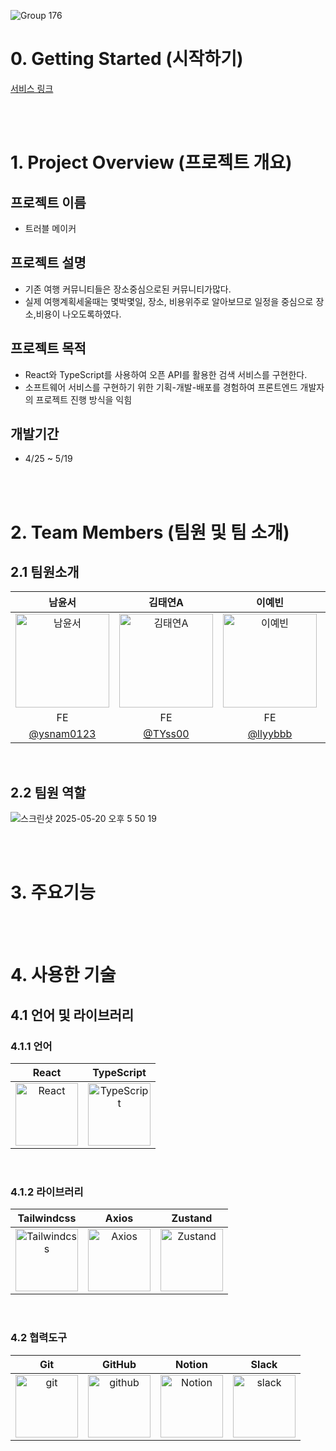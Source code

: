 ![Group 176](https://github.com/user-attachments/assets/011b2c55-55ac-42d2-bc19-0fd9fe0a6f25)

# 0. Getting Started (시작하기)
[서비스 링크](https://clinquant-kangaroo-7d97f3.netlify.app/)

<br/>
<br/>

# 1. Project Overview (프로젝트 개요)
## 프로젝트 이름
- 트러블 메이커

## 프로젝트 설명
- 기존 여행 커뮤니티들은 장소중심으로된 커뮤니티가많다.
- 실제 여행계획세울때는 몇박몇일, 장소, 비용위주로 알아보므로 일정을 중심으로 장소,비용이 나오도록하였다.
  
## 프로젝트 목적

- React와 TypeScript를 사용하여 오픈 API를 활용한 검색 서비스를 구현한다.
- 소프트웨어 서비스를 구현하기 위한 기획-개발-배포를 경험하여 프론트엔드 개발자의 프로젝트 진행 방식을 익힘

## 개발기간
- 4/25 ~ 5/19

<br/>
<br/>

# 2. Team Members (팀원 및 팀 소개)
## 2.1 팀원소개
| 남윤서 | 김태연A | 이예빈 | 한상아 | 심유진 |
|:------:|:------:|:------:|:------:|:------:|
| <img src="https://avatars.githubusercontent.com/u/158164219?v=4" alt="남윤서" width="150"> | <img src="https://avatars.githubusercontent.com/u/89635061?v=4" alt="김태연A" width="150"> | <img src="https://avatars.githubusercontent.com/u/105144795?v=4" alt="이예빈" width="150"> | <img src="https://avatars.githubusercontent.com/u/89959007?v=4" alt="한상아" width="150"> | <img src="https://avatars.githubusercontent.com/u/204798087?v=4" alt="심유진" width="150"> |
| FE | FE | FE | FE | FE |
| [@ysnam0123](https://github.com/ysnam0123) | [@TYss00](https://github.com/TYss00) | [@llyybbb](https://github.com/llyybbb) | [@hansanga](https://github.com/hansanga) | [@youjin430](https://github.com/youjin430) |
<br/>

## 2.2 팀원 역할

![스크린샷 2025-05-20 오후 5 50 19](https://github.com/user-attachments/assets/e62a9bab-e8b4-4258-b673-4899c232a3d7)

<br/>
<br/>

# 3. 주요기능

<br/>
<br/>

# 4. 사용한 기술
## 4.1 언어 및 라이브러리
### 4.1.1 언어
| React | TypeScript |
|:-----:|:----------:|
| <img src="https://upload.wikimedia.org/wikipedia/commons/thumb/3/30/React_Logo_SVG.svg/250px-React_Logo_SVG.svg.png" alt="React" width="100"> | <img src="https://upload.wikimedia.org/wikipedia/commons/thumb/f/f5/Typescript.svg/250px-Typescript.svg.png" alt="TypeScript" width="100"> |
<br/>

### 4.1.2 라이브러리
| Tailwindcss | Axios | Zustand |
|:-----------:|:-----:|:-------:|
| <img src="https://velog.velcdn.com/images/js43o/post/3ab8d087-c4f4-46b5-8f65-6d5e1736b58e/image.png" alt="Tailwindcss" width="100"> | <img src="https://blog.kakaocdn.net/dn/BtYd5/btsy6i6iR6d/MaQMnt5wPhrGervuQS6ba1/img.png" alt="Axios" width="100"> | <img src="https://velog.velcdn.com/images/jwhong135/post/50f0132e-c4c7-4bb9-ad29-d1fde4635fad/image.png" alt="Zustand" width="100"> |


<br/>

### 4.2 협력도구
| Git | GitHub | Notion | Slack |
|:---:|:------:|:------:|:-----:|
| <img src="https://github.com/user-attachments/assets/483abc38-ed4d-487c-b43a-3963b33430e6" alt="git" width="100">  | <img src="https://upload.wikimedia.org/wikipedia/commons/thumb/9/95/Font_Awesome_5_brands_github.svg/250px-Font_Awesome_5_brands_github.svg.png" alt="github" width="100"> | <img src="https://github.com/user-attachments/assets/34141eb9-deca-416a-a83f-ff9543cc2f9a" alt="Notion" width="100">| <img src="https://www.darun.io/_next/image?url=https%3A%2F%2Fres.cloudinary.com%2Fdqddtkvmb%2Fimage%2Fupload%2Fv1728017922%2Fproduction%2Fimages%2Flogos%2Fslack.webp&w=96&q=75" alt="slack" width="100">|

<br/>
